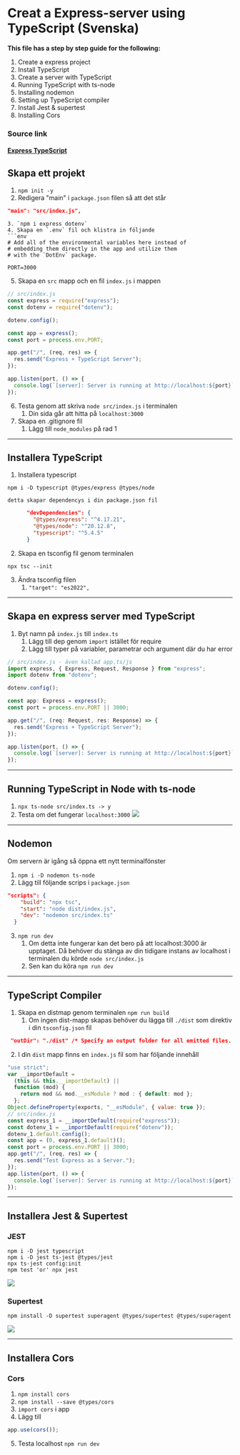 # Creat a Express-server using TypeScript (Svenska)

<strong>This file has a step by step guide for the following:</strong>

1. Create a express project
2. Install TypeScript
3. Create a server with TypeScript
4. Running TypeScript with ts-node
5. Installing nodemon
6. Setting up TypeScript compiler
7. Install Jest & supertest
8. Installing Cors

### Source link

#### [Express TypeScript](https://blog.logrocket.com/how-to-set-up-node-typescript-express/)

## Skapa ett projekt

1. `npm init -y`
2. Redigera "main" i `package.json` filen så att det står

```json
"main": "src/index.js",
```

````
3. `npm i express dotenv`
4. Skapa en `.env` fil och klistra in följande
```env
# Add all of the environmental variables here instead of
# embedding them directly in the app and utilize them
# with the `DotEnv` package.

PORT=3000
````

5. Skapa en `src` mapp och en fil `index.js` i mappen

```js
// src/index.js
const express = require("express");
const dotenv = require("dotenv");

dotenv.config();

const app = express();
const port = process.env.PORT;

app.get("/", (req, res) => {
  res.send("Express + TypeScript Server");
});

app.listen(port, () => {
  console.log(`[server]: Server is running at http://localhost:${port}`);
});
```

6. Testa genom att skriva `node src/index.js` i terminalen
   1. Din sida går att hitta på `localhost:3000`
7. Skapa en .gitignore fil
   1. Lägg till `node_modules` på rad 1

---

## Installera TypeScript

1. Installera typescript

```pwsh
npm i -D typescript @types/express @types/node
```

    detta skapar dependencys i din package.json fil

```json
      "devDependencies": {
        "@types/express": "^4.17.21",
        "@types/node": "^20.12.8",
        "typescript": "^5.4.5"
      }
```

2. Skapa en tsconfig fil genom terminalen

```pwsh
npx tsc --init
```

3. Ändra tsconfig filen
   1. `"target": "es2022",`

---

## Skapa en express server med TypeScript

1. Byt namn på `index.js` till `index.ts`
   1. Lägg till dep genom `import` istället för require
   2. Lägg till typer på variabler, parametrar och argument där du har error

```ts
// src/index.js - även kallad app.ts/js
import express, { Express, Request, Response } from "express";
import dotenv from "dotenv";

dotenv.config();

const app: Express = express();
const port = process.env.PORT || 3000;

app.get("/", (req: Request, res: Response) => {
  res.send("Express + TypeScript Server");
});

app.listen(port, () => {
  console.log(`[server]: Server is running at http://localhost:${port}`);
});
```

---

## Running TypeScript in Node with ts-node

1. `npx ts-node src/index.ts -> y`
2. Testa om det fungerar `localhost:3000`
   ![](https://i.imgur.com/eSh3IJh.png)

---

## Nodemon

Om servern är igång så öppna ett nytt terminalfönster

1. `npm i -D nodemon ts-node`
2. Lägg till följande scrips i `package.json`

```json
"scripts": {
    "build": "npx tsc",
    "start": "node dist/index.js",
    "dev": "nodemon src/index.ts"
  }
```

3. `npm run dev`
   1. Om detta inte fungerar kan det bero på att localhost:3000 är upptaget. Då behöver du stänga av din tidigare instans av localhost i terminalen du körde `node src/index.js`
   2. Sen kan du köra `npm run dev`

---

## TypeScript Compiler

1. Skapa en distmap genom terminalen `npm run build`
   1. Om ingen dist-mapp skapas behöver du lägga till `./dist` som direktiv i din `tsconfig.json` fil

```json
 "outDir": "./dist" /* Specify an output folder for all emitted files. */,
```

2. I din `dist` mapp finns en `index.js` fil som har följande innehåll

```js
"use strict";
var __importDefault =
  (this && this.__importDefault) ||
  function (mod) {
    return mod && mod.__esModule ? mod : { default: mod };
  };
Object.defineProperty(exports, "__esModule", { value: true });
// src/index.js
const express_1 = __importDefault(require("express"));
const dotenv_1 = __importDefault(require("dotenv"));
dotenv_1.default.config();
const app = (0, express_1.default)();
const port = process.env.PORT || 3000;
app.get("/", (req, res) => {
  res.send("Test Express as a Server.");
});
app.listen(port, () => {
  console.log(`[server]: Server is running at http://localhost:${port}`);
});
```

---

## Installera Jest & Supertest

### JEST

```pwsh
npm i -D jest typescript
npm i -D jest ts-jest @types/jest
npx ts-jest config:init
npm test 'or' npx jest
```

![](https://i.imgur.com/dQQBBzW.png)

### Supertest

```pwsh
npm install -D supertest superagent @types/supertest @types/superagent
```

![](https://i.imgur.com/i9v1mhs.png)

---

## Installera Cors

### Cors

1. `npm install cors`
2. `npm install --save @types/cors`
3. `import cors` i app
4. Lägg till

```ts
app.use(cors());
```

5. Testa localhost `npm run dev`
